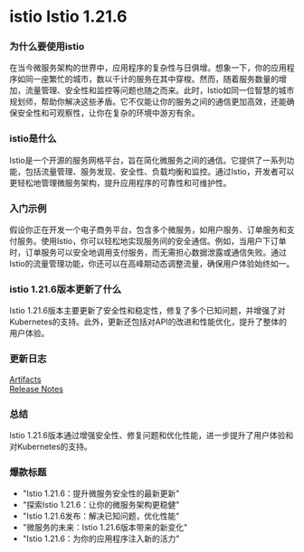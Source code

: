 # istio Istio 1.21.6
### 为什么要使用istio

在当今微服务架构的世界中，应用程序的复杂性与日俱增。想象一下，你的应用程序如同一座繁忙的城市，数以千计的服务在其中穿梭。然而，随着服务数量的增加，流量管理、安全性和监控等问题也随之而来。此时，Istio如同一位智慧的城市规划师，帮助你解决这些矛盾。它不仅能让你的服务之间的通信更加高效，还能确保安全性和可观察性，让你在复杂的环境中游刃有余。

### istio是什么

Istio是一个开源的服务网格平台，旨在简化微服务之间的通信。它提供了一系列功能，包括流量管理、服务发现、安全性、负载均衡和监控。通过Istio，开发者可以更轻松地管理微服务架构，提升应用程序的可靠性和可维护性。

### 入门示例

假设你正在开发一个电子商务平台，包含多个微服务，如用户服务、订单服务和支付服务。使用Istio，你可以轻松地实现服务间的安全通信。例如，当用户下订单时，订单服务可以安全地调用支付服务，而无需担心数据泄露或通信失败。通过Istio的流量管理功能，你还可以在高峰期动态调整流量，确保用户体验始终如一。

### istio 1.21.6版本更新了什么

Istio 1.21.6版本主要更新了安全性和稳定性，修复了多个已知问题，并增强了对Kubernetes的支持。此外，更新还包括对API的改进和性能优化，提升了整体的用户体验。

### 更新日志

[Artifacts](http://gcsweb.istio.io/gcs/istio-release/releases/1.21.6/)  
[Release Notes](https://istio.io/news/releases/1.21.x/announcing-1.21.6/)

### 总结

Istio 1.21.6版本通过增强安全性、修复问题和优化性能，进一步提升了用户体验和对Kubernetes的支持。

### 爆款标题

- "Istio 1.21.6：提升微服务安全性的最新更新"
- "探索Istio 1.21.6：让你的微服务架构更稳健"
- "Istio 1.21.6发布：解决已知问题，优化性能"
- "微服务的未来：Istio 1.21.6版本带来的新变化"
- "Istio 1.21.6：为你的应用程序注入新的活力"